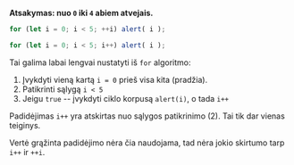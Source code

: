**Atsakymas: nuo `0` iki `4` abiem atvejais.**

```js run
for (let i = 0; i < 5; ++i) alert( i );

for (let i = 0; i < 5; i++) alert( i );
```

Tai galima labai lengvai nustatyti iš `for` algoritmo:

1. Įvykdyti vieną kartą `i = 0` prieš visa kita (pradžia).
2. Patikrinti sąlygą `i < 5`
3. Jeigu `true` -- įvykdyti ciklo korpusą `alert(i)`, o tada `i++`

Padidėjimas `i++` yra atskirtas nuo sąlygos patikrinimo (2). Tai tik dar vienas teiginys.

Vertė grąžinta padidėjimo nėra čia naudojama, tad nėra jokio skirtumo tarp `i++` ir `++i`.
